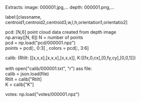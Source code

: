 Extracts: 
image: 000001.jpg,...
depth: 000001.png,...

label:[classname, centroid1,centroid2,centroid3,w,l,h,orientation1,orientatio2]


pcd: [N,6] point cloud data created from depth image <br>
     np.array([N, 6]) N = number of points <br>
     pcd = np.load("pcd/000001.npz") <br>
     points = pcd[:, 0:3] , colors = pcd[:, 3:6]



calib: {Rtilt: [[x,x,x],[x,x,x],[x,x,x]], K:[[fx,0,cx],[0,fy,cy],[0,0,1]]}    <br>    
with open("calib/000001.txt", "r") ass file:<br>
     calib = json.load(file)<br>
Rtilt = calib["Rtilt]<br>
K = calib["K"]<br>

votes: np.load("votes/000001.npz")
